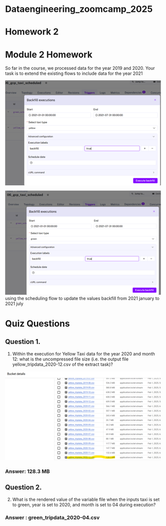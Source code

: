 # Dataengineering_zoomcamp_2025
# Homework 2
# Module 2 Homework
So far in the course, we processed data for the year 2019 and 2020. Your task is to extend the existing flows to include data for the year 2021


![backfillimage1](images/Screenshot2.png)

![backfillimage2](images/Screenshot3.png)
using the scheduling flow to update the values backfill from 2021 january to 2021 july

# Quiz Questions
## Question 1.
1. Within the execution for Yellow Taxi data for the year 2020 and month 12: what is the uncompressed file size (i.e. the output file yellow_tripdata_2020-12.csv of the extract task)?

![imageofGCP Bucket showing size of yellowtrip file](images/Screenshot1.png)
### Answer: 128.3 MB
## Question 2.
2. What is the rendered value of the variable file when the inputs taxi is set to green, year is set to 2020, and month is set to 04 during execution?
### Answer : green_tripdata_2020-04.csv


